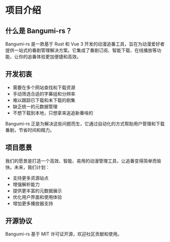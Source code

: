 # 项目介绍

## 什么是 Bangumi-rs？

Bangumi-rs 是一款基于 Rust 和 Vue 3 开发的动漫追番工具，旨在为动漫爱好者提供一站式的番剧管理解决方案。它集成了番剧订阅、智能下载、在线播放等功能，让你的追番体验更加便捷和高效。

## 开发初衷

- 需要在多个网站查找和下载资源
- 手动筛选合适的字幕组和分辨率
- 难以跟踪已下载和未下载的剧集
- 缺乏统一的元数据管理
- 不想下载到本地，只想拿来追追新番啥的

Bangumi-rs 正是为解决这些问题而生，它通过自动化的方式帮助用户管理和下载番剧，节省时间和精力。


## 项目愿景

我们的愿景是打造一个高效、智能、易用的动漫管理工具，让追番变得简单而愉快。未来，我们计划：

- 支持更多资源站点
- 增强解析能力
- 提供更丰富的元数据展示
- 优化用户界面和使用体验
- 增加更多播放器支持

## 开源协议

Bangumi-rs 基于 MIT 许可证开源，欢迎社区贡献和使用。


